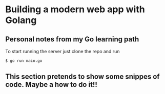 # Building a modern web app with Golang
## Personal notes from my Go learning path

To start running the server just clone the repo and run 
```bash
$ go run main.go
```

## This section pretends to show some snippes of code. Maybe a how to do it!!

